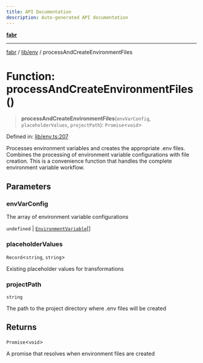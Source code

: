 ```yaml
---
title: API Documentation
description: Auto-generated API documentation
---
```


[**fabr**](../../../README.md)

***

[fabr](../../../README.md) / [lib/env](../README.md) / processAndCreateEnvironmentFiles

# Function: processAndCreateEnvironmentFiles()

> **processAndCreateEnvironmentFiles**(`envVarConfig`, `placeholderValues`, `projectPath`): `Promise`\<`void`\>

Defined in: [lib/env.ts:207](https://github.com/yashjawale/fabr/blob/main/src/lib/env.ts#L207)

Processes environment variables and creates the appropriate .env files.
Combines the processing of environment variable configurations with file creation.
This is a convenience function that handles the complete environment variable workflow.

## Parameters

### envVarConfig

The array of environment variable configurations

`undefined` | [`EnvironmentVariable`](../../../types/fabr-config/interfaces/EnvironmentVariable.md)[]

### placeholderValues

`Record`\<`string`, `string`\>

Existing placeholder values for transformations

### projectPath

`string`

The path to the project directory where .env files will be created

## Returns

`Promise`\<`void`\>

A promise that resolves when environment files are created
